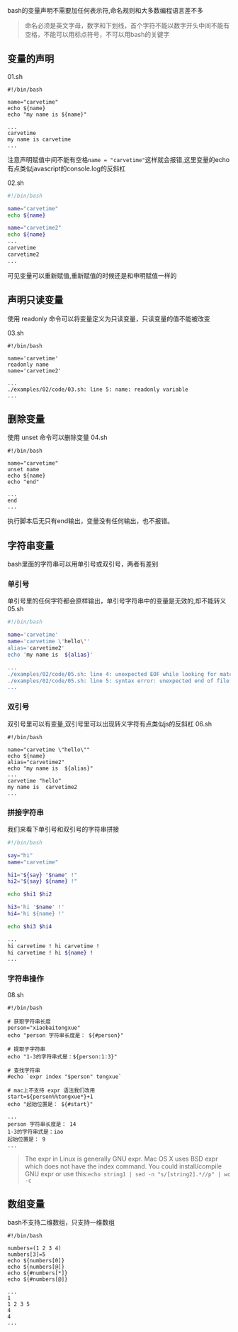 <!-- 
title: shell 02 变量
date: 2019-06-07 13:57:02 
categories:
- 基础
- shell
tags:
- shell 
-->
bash的变量声明不需要加任何表示符,命名规则和大多数编程语言差不多
>命名必须是英文字母，数字和下划线，首个字符不能以数字开头中间不能有空格，不能可以用标点符号，不可以用bash的关键字


## 变量的声明
01.sh
```
#!/bin/bash

name="carvetime"
echo ${name}
echo "my name is ${name}"

...
carvetime
my name is carvetime
...

```

注意声明赋值中间不能有空格`name = "carvetime"`这样就会报错,这里变量的echo有点类似javascript的console.log的反斜杠

02.sh

```bash
#!/bin/bash

name="carvetime"
echo ${name}

name="carvetime2"
echo ${name}
...
carvetime
carvetime2
...
```
可见变量可以重新赋值,重新赋值的时候还是和申明赋值一样的

## 声明只读变量
使用 readonly 命令可以将变量定义为只读变量，只读变量的值不能被改变

03.sh
```
#!/bin/bash

name='carvetime'
readonly name
name='carvetime2'

...
./examples/02/code/03.sh: line 5: name: readonly variable
...
```

## 删除变量
使用 unset 命令可以删除变量
04.sh
```
#!/bin/bash

name="carvetime"
unset name
echo ${name}
echo "end"

...
end
...
```
执行脚本后无只有end输出，变量没有任何输出，也不报错。

## 字符串变量
bash里面的字符串可以用单引号或双引号，两者有差别

### 单引号
单引号里的任何字符都会原样输出，单引号字符串中的变量是无效的,却不能转义
05.sh
```bash
#!/bin/bash

name='carvetime'
name='carvetime \'hello\''
alias='carvetime2'
echo 'my name is  ${alias}'

...
./examples/02/code/05.sh: line 4: unexpected EOF while looking for matching `''
./examples/02/code/05.sh: line 5: syntax error: unexpected end of file
...
```
### 双引号
双引号里可以有变量,双引号里可以出现转义字符有点类似js的反斜杠
06.sh
```
#!/bin/bash

name="carvetime \"hello\""
echo ${name}
alias="carvetime2"
echo "my name is  ${alias}"
...
carvetime "hello"
my name is  carvetime2
...
```

### 拼接字符串
我们来看下单引号和双引号的字符串拼接
```bash
#!/bin/bash

say="hi"
name="carvetime"

hi1="${say} "$name" !"
hi2="${say} ${name} !"

echo $hi1 $hi2

hi3='hi '$name' !'
hi4='hi ${name} !'

echo $hi3 $hi4

...
hi carvetime ! hi carvetime !
hi carvetime ! hi ${name} !
...
```

### 字符串操作
08.sh
```
#!/bin/bash

# 获取字符串长度
person="xiaobaitongxue"
echo "person 字符串长度是： ${#person}"

# 提取子字符串
echo "1-3的字符串式是：${person:1:3}"

# 查找字符串
#echo `expr index "$person" tongxue`

# mac上不支持 expr 语法我们改用
start=${person%%tongxue*}+1
echo "起始位置是： ${#start}"

...
person 字符串长度是： 14
1-3的字符串式是：iao
起始位置是： 9
...
```
>The expr in Linux is generally GNU expr. Mac OS X uses BSD expr which does not have the index command. You could install/compile GNU expr or use this:`echo string1 | sed -n "s/[string2].*//p" | wc -c`

## 数组变量

bash不支持二维数组，只支持一维数组
```
#!/bin/bash

numbers=(1 2 3 4)
numbers[3]=5
echo ${numbers[0]}
echo ${numbers[@]}
echo ${#numbers[*]}
echo ${#numbers[@]}

...
1
1 2 3 5
4
4
...
```
